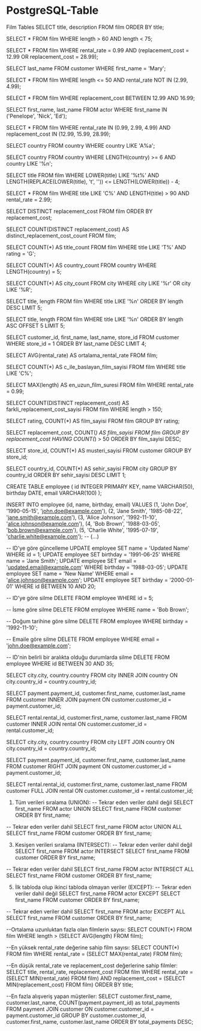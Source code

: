 # PostgreSQL-Table
Film Tables
SELECT title, description 
FROM film 
ORDER BY title;

SELECT * 
FROM film 
WHERE length > 60 AND length < 75;

SELECT * 
FROM film 
WHERE rental_rate = 0.99 
AND (replacement_cost = 12.99 OR replacement_cost = 28.99);

SELECT last_name 
FROM customer 
WHERE first_name = 'Mary';

SELECT * 
FROM film 
WHERE length <= 50 
AND rental_rate NOT IN (2.99, 4.99);

SELECT * 
FROM film 
WHERE replacement_cost BETWEEN 12.99 AND 16.99;

SELECT first_name, last_name 
FROM actor 
WHERE first_name IN ('Penelope', 'Nick', 'Ed');

SELECT * 
FROM film 
WHERE rental_rate IN (0.99, 2.99, 4.99) 
AND replacement_cost IN (12.99, 15.99, 28.99);

SELECT country
FROM country
WHERE country LIKE 'A%a';

SELECT country
FROM country
WHERE LENGTH(country) >= 6 AND country LIKE '%n';

SELECT title
FROM film
WHERE LOWER(title) LIKE '%t%' AND LENGTH(REPLACE(LOWER(title), 't', '')) <= LENGTH(LOWER(title)) - 4;

SELECT *
FROM film
WHERE title LIKE 'C%' AND LENGTH(title) > 90 AND rental_rate = 2.99;

SELECT DISTINCT replacement_cost
FROM film
ORDER BY replacement_cost;

SELECT COUNT(DISTINCT replacement_cost) AS distinct_replacement_cost_count
FROM film;

SELECT COUNT(*) AS title_count
FROM film
WHERE title LIKE 'T%' AND rating = 'G';

SELECT COUNT(*) AS country_count
FROM country
WHERE LENGTH(country) = 5;

SELECT COUNT(*) AS city_count
FROM city
WHERE city LIKE '%r' OR city LIKE '%R';

SELECT title, length 
FROM film 
WHERE title LIKE '%n' 
ORDER BY length DESC 
LIMIT 5;

SELECT title, length 
FROM film 
WHERE title LIKE '%n' 
ORDER BY length ASC 
OFFSET 5 LIMIT 5;

SELECT customer_id, first_name, last_name, store_id 
FROM customer 
WHERE store_id = 1 
ORDER BY last_name DESC 
LIMIT 4;

SELECT AVG(rental_rate) AS ortalama_rental_rate 
FROM film;

SELECT COUNT(*) AS c_ile_baslayan_film_sayisi 
FROM film 
WHERE title LIKE 'C%';

SELECT MAX(length) AS en_uzun_film_suresi 
FROM film 
WHERE rental_rate = 0.99;

SELECT COUNT(DISTINCT replacement_cost) AS farkli_replacement_cost_sayisi 
FROM film 
WHERE length > 150;

SELECT rating, COUNT(*) AS film_sayisi
FROM film
GROUP BY rating;

SELECT replacement_cost, COUNT(*) AS film_sayisi
FROM film
GROUP BY replacement_cost
HAVING COUNT(*) > 50
ORDER BY film_sayisi DESC;

SELECT store_id, COUNT(*) AS musteri_sayisi
FROM customer
GROUP BY store_id;

SELECT country_id, COUNT(*) AS sehir_sayisi
FROM city
GROUP BY country_id
ORDER BY sehir_sayisi DESC
LIMIT 1;

CREATE TABLE employee (
    id INTEGER PRIMARY KEY,
    name VARCHAR(50),
    birthday DATE,
    email VARCHAR(100)
);

INSERT INTO employee (id, name, birthday, email) VALUES
(1, 'John Doe', '1990-05-15', 'john.doe@example.com'),
(2, 'Jane Smith', '1985-08-22', 'jane.smith@example.com'),
(3, 'Alice Johnson', '1992-11-10', 'alice.johnson@example.com'),
(4, 'Bob Brown', '1988-03-05', 'bob.brown@example.com'),
(5, 'Charlie White', '1995-07-19', 'charlie.white@example.com');
-- (...)

-- ID'ye göre güncelleme
UPDATE employee SET name = 'Updated Name' WHERE id = 1;
UPDATE employee SET birthday = '1991-06-25' WHERE name = 'Jane Smith';
UPDATE employee SET email = 'updated.email@example.com' WHERE birthday = '1988-03-05';
UPDATE employee SET name = 'New Name' WHERE email = 'alice.johnson@example.com';
UPDATE employee SET birthday = '2000-01-01' WHERE id BETWEEN 10 AND 20;

-- ID'ye göre silme
DELETE FROM employee WHERE id = 5;

-- İsme göre silme
DELETE FROM employee WHERE name = 'Bob Brown';

-- Doğum tarihine göre silme
DELETE FROM employee WHERE birthday = '1992-11-10';

-- Emaile göre silme
DELETE FROM employee WHERE email = 'john.doe@example.com';

-- ID'nin belirli bir aralıkta olduğu durumlarda silme
DELETE FROM employee WHERE id BETWEEN 30 AND 35;

SELECT 
    city.city,
    country.country
FROM city
INNER JOIN country ON city.country_id = country.country_id;

SELECT 
    payment.payment_id,
    customer.first_name,
    customer.last_name
FROM customer
INNER JOIN payment ON customer.customer_id = payment.customer_id;

SELECT 
    rental.rental_id,
    customer.first_name,
    customer.last_name
FROM customer
INNER JOIN rental ON customer.customer_id = rental.customer_id;

SELECT city.city, country.country 
FROM city 
LEFT JOIN country ON city.country_id = country.country_id;

SELECT payment.payment_id, customer.first_name, customer.last_name
FROM customer
RIGHT JOIN payment ON customer.customer_id = payment.customer_id;

SELECT rental.rental_id, customer.first_name, customer.last_name
FROM customer
FULL JOIN rental ON customer.customer_id = rental.customer_id;

1. Tüm verileri sıralama (UNION):
-- Tekrar eden veriler dahil değil
SELECT first_name FROM actor
UNION
SELECT first_name FROM customer
ORDER BY first_name;

-- Tekrar eden veriler dahil
SELECT first_name FROM actor
UNION ALL
SELECT first_name FROM customer
ORDER BY first_name;

3. Kesişen verileri sıralama (INTERSECT):
-- Tekrar eden veriler dahil değil
SELECT first_name FROM actor
INTERSECT
SELECT first_name FROM customer
ORDER BY first_name;

-- Tekrar eden veriler dahil
SELECT first_name FROM actor
INTERSECT ALL
SELECT first_name FROM customer
ORDER BY first_name;

5. İlk tabloda olup ikinci tabloda olmayan veriler (EXCEPT):
-- Tekrar eden veriler dahil değil
SELECT first_name FROM actor
EXCEPT
SELECT first_name FROM customer
ORDER BY first_name;

-- Tekrar eden veriler dahil
SELECT first_name FROM actor
EXCEPT ALL
SELECT first_name FROM customer
ORDER BY first_name;

--Ortalama uzunluktan fazla olan filmlerin sayısı:
SELECT COUNT(*) 
FROM film 
WHERE length > (SELECT AVG(length) FROM film);

--En yüksek rental_rate değerine sahip film sayısı:
SELECT COUNT(*) 
FROM film 
WHERE rental_rate = (SELECT MAX(rental_rate) FROM film);

--En düşük rental_rate ve replacement_cost değerlerine sahip filmler:
SELECT title, rental_rate, replacement_cost
FROM film 
WHERE rental_rate = (SELECT MIN(rental_rate) FROM film) 
AND replacement_cost = (SELECT MIN(replacement_cost) FROM film)
ORDER BY title;

--En fazla alışveriş yapan müşteriler:
SELECT customer.first_name, customer.last_name, COUNT(payment.payment_id) as total_payments
FROM payment
JOIN customer ON customer.customer_id = payment.customer_id
GROUP BY customer.customer_id, customer.first_name, customer.last_name
ORDER BY total_payments DESC;

